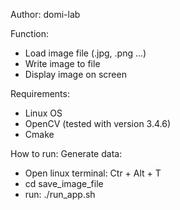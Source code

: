 
Author: domi-lab

Function:
- Load image file (.jpg, .png ...)
- Write image to file
- Display image on screen

Requirements:
- Linux OS
- OpenCV (tested with version 3.4.6)
- Cmake

How to run:
Generate data:
- Open linux terminal: Ctr + Alt + T 
- cd save_image_file
- run: ./run_app.sh


